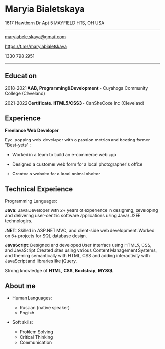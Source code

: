 # Maryia Bialetskaya

1617 Hawthorn Dr Apt 5
MAYFIELD HTS, OH
USA

----------------------
maryiabeletskaya@gmail.com


https://t.me/maryiabialetskaya


1330 798 2951

----------------------

## Education


2018-2021
   **AAB, Programming&Development** - Cuyahoga Community College (Cleveland)


2021-2022
   **Certificate, HTML5/CSS3** - CanSheCode Inc (Cleveland)


## Experience

**Freelance Web Developer**

Eye-popping web-developer with a passion metrics and beating former
"Best-yets" :

* Worked in a team to build an e-commerce web app

* Designed a customer web form for a local photographer's office

* Created a website for a local animal shelter

## Technical Experience

Programming Languages:


  **Java:** Java Developer with 2+ years of experience in designing,
    developing and delivering user-centric software applications using
    Java/ J2EE technologies.

 **.NET:** Skilled in ASP.NET MVC, and client-side web development. Worked on 5+
    projects for SQL database design.

  **JavaScript:** Designed and
    developed User Interface using HTML5, CSS, and JavaScript Created sites using
    various Content Management Systems, and theming semantically with HTML,
    CSS and adding interactivity with JavaScript and libraries like jQuery.

  Strong knowledge of **HTML**, **CSS**, **Bootstrap**, **MYSQL**


## About me

* Human Languages:

     * Russian  (native speaker)
     * English

* Soft skills:

     * Problem Solving
     * Critical Thinking
     * Communication